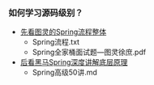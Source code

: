 ### 如何学习源码级别？

+ [先看图灵的Spring流程整体](https://www.bilibili.com/video/BV1Q44y1V7fi)
  + Spring流程.txt
  + Spring全家桶面试题—图灵徐庶.pdf
+ [后看黑马Spring深度讲解底层原理](https://www.bilibili.com/video/BV1P44y1N7QG)
  + Spring高级50讲.md